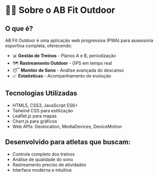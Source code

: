 # 🏃‍♂️ Sobre o AB Fit Outdoor

## O que é?
AB Fit Outdoor é uma aplicação web progressiva (PWA) para assessoria esportiva completa, oferecendo:

- 📊 **Gestão de Treinos** - Planos A e B, periodização
- 🗺️ **Rastreamento Outdoor** - GPS em tempo real
- 😴 **Monitor de Sono** - Análise avançada do descanso
- 📈 **Estatísticas** - Acompanhamento de evolução

## Tecnologias Utilizadas
- HTML5, CSS3, JavaScript ES6+
- Tailwind CSS para estilização
- Leaflet.js para mapas
- Chart.js para gráficos
- Web APIs: Geolocation, MediaDevices, DeviceMotion

## Desenvolvido para atletas que buscam:
- Controle completo dos treinos
- Análise de qualidade do sono
- Rastreamento preciso de atividades
- Interface moderna e intuitiva
